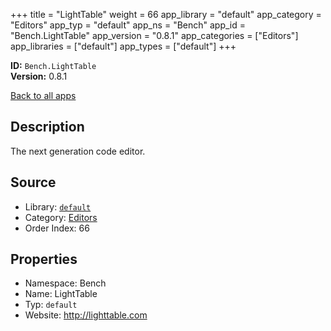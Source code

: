 ﻿+++
title = "LightTable"
weight = 66
app_library = "default"
app_category = "Editors"
app_typ = "default"
app_ns = "Bench"
app_id = "Bench.LightTable"
app_version = "0.8.1"
app_categories = ["Editors"]
app_libraries = ["default"]
app_types = ["default"]
+++

**ID:** `Bench.LightTable`  
**Version:** 0.8.1  
<!--more-->

[Back to all apps](/apps/)

## Description
The next generation code editor.

## Source

* Library: [`default`](/app_libraries/default)
* Category: [Editors](/app_categories/editors)
* Order Index: 66

## Properties

* Namespace: Bench
* Name: LightTable
* Typ: `default`
* Website: <http://lighttable.com>

